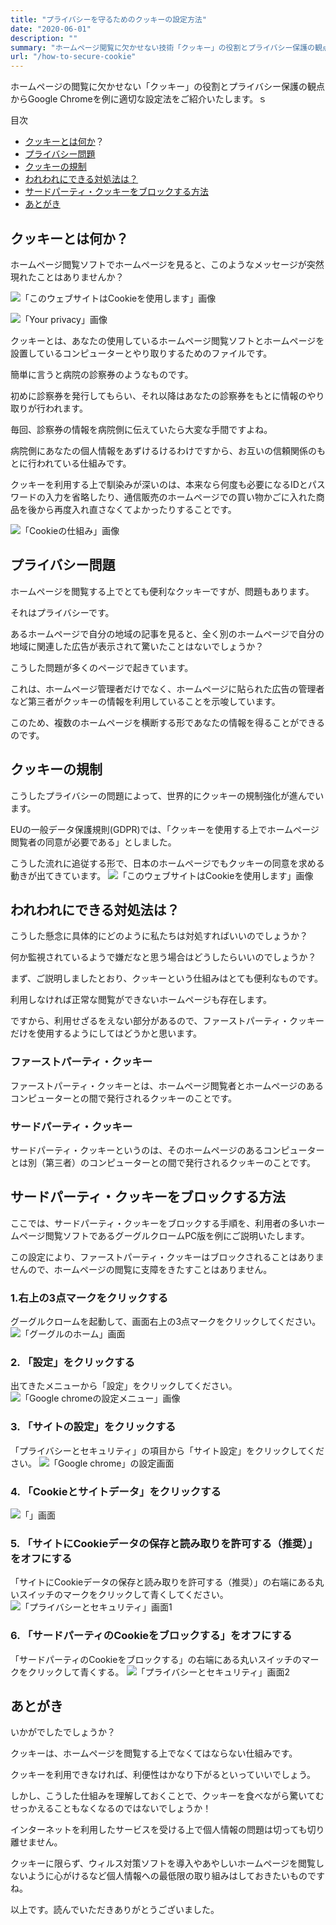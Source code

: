 ```yaml
---
title: "プライバシーを守るためのクッキーの設定方法"
date: "2020-06-01"
description: ""
summary: "ホームページ閲覧に欠かせない技術「クッキー」の役割とプライバシー保護の観点からGoogle Chromeを例に適切な設定法をご紹介いたします。"
url: "/how-to-secure-cookie"
---
```


ホームページの閲覧に欠かせない「クッキー」の役割とプライバシー保護の観点からGoogle Chromeを例に適切な設定法をご紹介いたします。ｓ

目次
- [クッキーとは何か](#クッキーとは何か)？
- [プライバシー問題](#プライバシー問題)
- [クッキーの規制](#クッキーの規制)
- [われわれにできる対処法は？](#われわれにできる対処法は？)
- [サードパーティ・クッキーをブロックする方法](#サードパーティ・クッキーをブロックする方法)
- [あとがき](#あとがき)

## クッキーとは何か？

ホームページ閲覧ソフトでホームページを見ると、このようなメッセージが突然現れたことはありませんか？

![「このウェブサイトはCookieを使用します」画像](2020-05-10-screenshot-00001.png)

![「Your privacy」画像](2020-05-10-screenshot-00002.png)


クッキーとは、あなたの使用しているホームページ閲覧ソフトとホームページを設置しているコンピューターとやり取りするためのファイルです。

簡単に言うと病院の診察券のようなものです。

初めに診察券を発行してもらい、それ以降はあなたの診察券をもとに情報のやり取りが行われます。

毎回、診察券の情報を病院側に伝えていたら大変な手間ですよね。

病院側にあなたの個人情報をあずけるけるわけですから、お互いの信頼関係のもとに行われている仕組みです。

クッキーを利用する上で馴染みが深いのは、本来なら何度も必要になるIDとパスワードの入力を省略したり、通信販売のホームページでの買い物かごに入れた商品を後から再度入れ直さなくてよかったりすることです。

![「Cookieの仕組み」画像](2020-05-10-screenshot-00003.png)

## プライバシー問題

ホームページを閲覧する上でとても便利なクッキーですが、問題もあります。

それはプライバシーです。

あるホームページで自分の地域の記事を見ると、全く別のホームページで自分の地域に関連した広告が表示されて驚いたことはないでしょうか？

こうした問題が多くのページで起きています。

これは、ホームページ管理者だけでなく、ホームページに貼られた広告の管理者など第三者がクッキーの情報を利用していることを示唆しています。

このため、複数のホームページを横断する形であなたの情報を得ることができるのです。

## クッキーの規制

こうしたプライバシーの問題によって、世界的にクッキーの規制強化が進んでいます。

EUの一般データ保護規則(GDPR)では、「クッキーを使用する上でホームページ閲覧者の同意が必要である」としました。

こうした流れに追従する形で、日本のホームページでもクッキーの同意を求める動きが出てきています。
![「このウェブサイトはCookieを使用します」画像](2020-05-10-screenshot-00001.png)

## われわれにできる対処法は？

こうした懸念に具体的にどのように私たちは対処すればいいのでしょうか？

何か監視されているようで嫌だなと思う場合はどうしたらいいのでしょうか？

まず、ご説明しましたとおり、クッキーという仕組みはとても便利なものです。

利用しなければ正常な閲覧ができないホームページも存在します。

ですから、利用せざるをえない部分があるので、ファーストパーティ・クッキーだけを使用するようにしてはどうかと思います。

### ファーストパーティ・クッキー

ファーストパーティ・クッキーとは、ホームページ閲覧者とホームページのあるコンピューターとの間で発行されるクッキーのことです。

### サードパーティ・クッキー

サードパーティ・クッキーというのは、そのホームページのあるコンピューターとは別（第三者）のコンピューターとの間で発行されるクッキーのことです。

## サードパーティ・クッキーをブロックする方法

ここでは、サードパーティ・クッキーをブロックする手順を、利用者の多いホームページ閲覧ソフトであるグーグルクロームPC版を例にご説明いたします。

この設定により、ファーストパーティ・クッキーはブロックされることはありませんので、ホームページの閲覧に支障をきたすことはありません。

### 1.右上の3点マークをクリックする

グーグルクロームを起動して、画面右上の3点マークをクリックしてください。
![「グーグルのホーム」画面](2020-05-10-screenshot-00004.png)


### 2. 「設定」をクリックする

出てきたメニューから「設定」をクリックしてください。
![「Google chromeの設定メニュー」画像](2020-05-10-screenshot-00005.png)

### 3. 「サイトの設定」をクリックする

「プライバシーとセキュリティ」の項目から「サイト設定」をクリックしてください。
![「Google chrome」の設定画面](2020-05-10-screenshot-00006.png)

### 4. 「Cookieとサイトデータ」をクリックする
![「」画面](2020-05-10-screenshot-00007.png)

### 5. 「サイトにCookieデータの保存と読み取りを許可する（推奨）」をオフにする

「サイトにCookieデータの保存と読み取りを許可する（推奨）」の右端にある丸いスイッチのマークをクリックして青くしてください。
![「プライバシーとセキュリティ」画面1](2020-05-10_screenshot-00008.png)

### 6. 「サードパーティのCookieをブロックする」をオフにする

「サードパーティのCookieをブロックする」の右端にある丸いスイッチのマークをクリックして青くする。
![「プライバシーとセキュリティ」画面2](2020-05-10-screenshot-00009.png)

## あとがき

いかがでしたでしょうか？

クッキーは、ホームページを閲覧する上でなくてはならない仕組みです。

クッキーを利用できなければ、利便性はかなり下がるといっていいでしょう。

しかし、こうした仕組みを理解しておくことで、クッキーを食べながら驚いてむせっかえることもなくなるのではないでしょうか！

インターネットを利用したサービスを受ける上で個人情報の問題は切っても切り離せません。

クッキーに限らず、ウィルス対策ソフトを導入やあやしいホームページを閲覧しないように心がけるなど個人情報への最低限の取り組みはしておきたいものですね。

以上です。読んでいただきありがとうございました。
